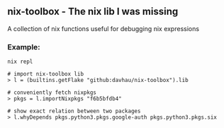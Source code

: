 ## nix-toolbox - The nix lib I was missing
A collection of nix functions useful for debugging nix expressions

### Example:
```
nix repl

# import nix-toolbox lib
> l = (builtins.getFlake "github:davhau/nix-toolbox").lib

# conveniently fetch nixpkgs
> pkgs = l.importNixpkgs "f6b5bfdb4"

# show exact relation between two packages
> l.whyDepends pkgs.python3.pkgs.google-auth pkgs.python3.pkgs.six

```

